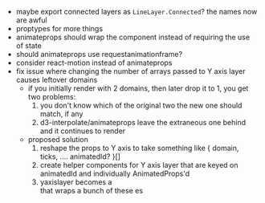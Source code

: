 - maybe export connected layers as `LineLayer.Connected`? the names now are awful
- proptypes for more things
- animateprops should wrap the component instead of requiring the use of state
- should animateprops use requestanimationframe?
- consider react-motion instead of animateprops
- fix issue where changing the number of arrays passed to Y axis layer causes leftover domains
  - if you initially render with 2 domains, then later drop it to 1, you get two problems:
    1. you don't know which of the original two the new one should match, if any
    2. d3-interpolate/animateprops leave the extraneous one behind and it continues to render
  - proposed solution
    1. reshape the props to Y axis to take something like { domain, ticks, .... animatedId? }[]
    2. create helper components for Y axis layer that are keyed on animatedId and individually AnimatedProps'd
    3. yaxislayer becomes a <div> that wraps a bunch of these <canvas>es
